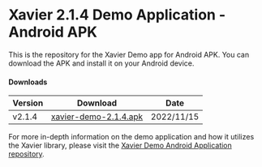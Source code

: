 # Xavier 2.1.4 Demo Application - Android APK
This is the repository for the Xavier Demo app for Android APK. You can download the APK and install it on your Android device.

#### Downloads

| Version | Download | Date |
|---------|----------|------|
| v2.1.4 | [xavier-demo-2.1.4.apk](./APK/xavier-demo-2.1.4.apk) | 2022/11/15|

For more in-depth information on the demo application and how it utilizes the Xavier library, please visit the [Xavier Demo Android Application repository](https://github.com/BlackSharkTech/xavier-demo-android).
